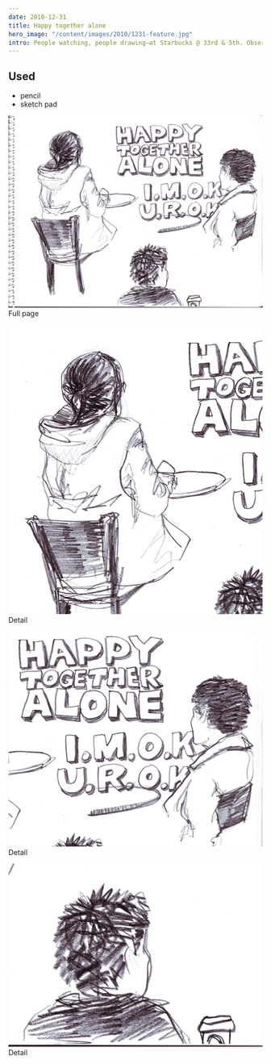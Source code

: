 ```yaml
---
date: 2010-12-31
title: Happy together alone
hero_image: "/content/images/2010/1231-feature.jpg"
intro: People watching, people drawing—at Starbucks @ 33rd & 5th. Observing strangers sitting next to one another, alone each.
---
```


## Used

- pencil
- sketch pad

![full drawing: happy together alone](/content/images/2010/1231-full.jpg)
Full page

![detail 1: happy together alone](/content/images/2010/1231-detail01.jpg)
Detail

![detail 2: happy together alone](/content/images/2010/1231-detail02.jpg)
Detail

![detail 3: happy together alone](/content/images/2010/1231-detail03.jpg)
Detail
